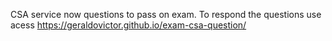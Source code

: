 CSA service now questions to pass on exam. To respond the questions use acess https://geraldovictor.github.io/exam-csa-question/
